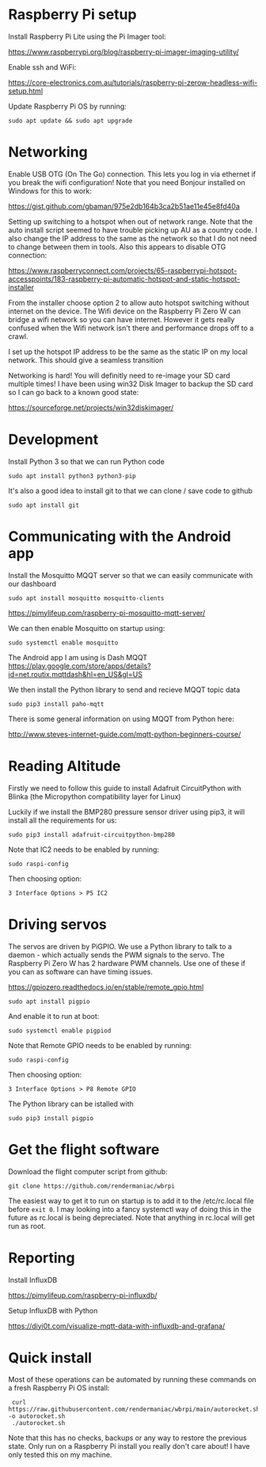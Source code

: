 # Raspberry Pi setup

Install Raspberry Pi Lite using the Pi Imager tool:

https://www.raspberrypi.org/blog/raspberry-pi-imager-imaging-utility/

Enable ssh and WiFi:

https://core-electronics.com.au/tutorials/raspberry-pi-zerow-headless-wifi-setup.html

Update Raspberry Pi OS by running:

`sudo apt update && sudo apt upgrade`

# Networking

Enable USB OTG (On The Go) connection. This lets you log in via ethernet if you break the wifi configuration! Note that you need Bonjour installed on Windows for this to work:

https://gist.github.com/gbaman/975e2db164b3ca2b51ae11e45e8fd40a

Setting up switching to a hotspot when out of network range. Note that the auto install script seemed to have trouble picking up AU as a country code. I also change the IP address to the same as the network so that I do not need to change between them in tools. Also this appears to disable OTG connection:

https://www.raspberryconnect.com/projects/65-raspberrypi-hotspot-accesspoints/183-raspberry-pi-automatic-hotspot-and-static-hotspot-installer

From the installer choose option 2 to allow auto hotspot switching without internet on the device. The Wifi device on the Raspberry Pi Zero W can bridge a wifi network so you can have internet. However it gets really confused when the Wifi network isn't there and performance drops off to a crawl.

I set up the hotspot IP address to be the same as the static IP on my local network. This should give a seamless transition 

Networking is hard! You will definitly need to re-image your SD card multiple times! I have been using win32 Disk Imager to backup the SD card so I can go back to a known good state:

https://sourceforge.net/projects/win32diskimager/

# Development

Install Python 3 so that we can run Python code

`sudo apt install python3 python3-pip`

It's also a good idea to install git to that we can clone / save code to github

`sudo apt install git`

# Communicating with the Android app

Install the Mosquitto MQQT server so that we can easily communicate with our dashboard

`sudo apt install mosquitto mosquitto-clients`

https://pimylifeup.com/raspberry-pi-mosquitto-mqtt-server/

We can then enable Mosquitto on startup using:

`sudo systemctl enable mosquitto`

The Android app I am using is Dash MQQT https://play.google.com/store/apps/details?id=net.routix.mqttdash&hl=en_US&gl=US

We then install the Python library to send and recieve MQQT topic data

`sudo pip3 install paho-mqtt`
  
There is some general information on using MQQT from Python here:

http://www.steves-internet-guide.com/mqtt-python-beginners-course/

# Reading Altitude

Firstly we need to follow this guide to install Adafruit CircuitPython with Blinka (the Micropython compatibility layer for Linux)

Luckily if we install the BMP280 pressure sensor driver using pip3, it will install all the requirements for us:

`sudo pip3 install adafruit-circuitpython-bmp280`

Note that IC2 needs to be enabled by running:

`sudo raspi-config`
  
Then choosing option:

`3 Interface Options > P5 IC2`

# Driving servos

The servos are driven by PiGPIO. We use a Python library to talk to a daemon - which actually sends the PWM signals to the servo. The Raspberry Pi Zero W has 2 hardware PWM channels. Use one of these if you can as software can have timing issues.

https://gpiozero.readthedocs.io/en/stable/remote_gpio.html

`sudo apt install pigpio`

And enable it to run at boot:

`sudo systemctl enable pigpiod`

Note that Remote GPIO needs to be enabled by running:

`sudo raspi-config`
  
Then choosing option:

`3 Interface Options > P8 Remote GPIO`

The Python library can be istalled with

`sudo pip3 install pigpio`

# Get the flight software

Download the flight computer script from github:

`git clone https://github.com/rendermaniac/wbrpi`

The easiest way to get it to run on startup is to add it to the /etc/rc.local file before `exit 0`. I may looking into a fancy systemctl way of doing this in the future as rc.local is being depreciated. Note that anything in rc.local will get run as root.

# Reporting

Install InfluxDB

https://pimylifeup.com/raspberry-pi-influxdb/

Setup InfluxDB with Python

https://diyi0t.com/visualize-mqtt-data-with-influxdb-and-grafana/

# Quick install

Most of these operations can be automated by running these commands on a fresh Raspberry Pi OS install:

```
 curl https://raw.githubusercontent.com/rendermaniac/wbrpi/main/autorocket.sh -o autorocket.sh
 ./autorocket.sh
```

Note that this has no checks, backups or any way to restore the previous state. Only run on a Raspberry Pi install you really don't care about! I have only tested this on my machine.
